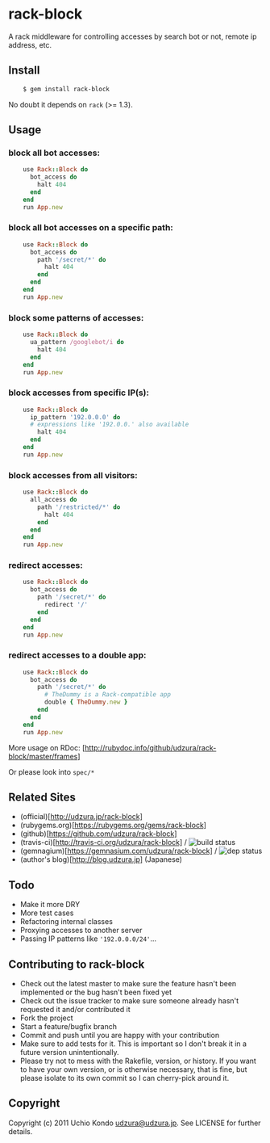# rack-block

A rack middleware for controlling accesses by search bot or not, remote ip address, etc.

## Install

```bash
    $ gem install rack-block
```

No doubt it depends on `rack` (>= 1.3).

## Usage

### block all bot accesses:

```ruby
    use Rack::Block do
      bot_access do
        halt 404
      end
    end
    run App.new
```

### block all bot accesses on a specific path:

```ruby
    use Rack::Block do
      bot_access do
        path '/secret/*' do
          halt 404
        end
      end
    end
    run App.new
```

### block some patterns of accesses:

```ruby
    use Rack::Block do
      ua_pattern /googlebot/i do
        halt 404
      end
    end
    run App.new
```

### block accesses from specific IP(s):

```ruby
    use Rack::Block do
      ip_pattern '192.0.0.0' do
      # expressions like '192.0.0.' also available
        halt 404
      end
    end
    run App.new
```

### block accesses from all visitors:

```ruby
    use Rack::Block do
      all_access do
        path '/restricted/*' do
          halt 404
        end
      end
    end
    run App.new
```

### redirect accesses:

```ruby
    use Rack::Block do
      bot_access do
        path '/secret/*' do
          redirect '/'
        end
      end
    end
    run App.new
```

### redirect accesses to a double app:

```ruby
    use Rack::Block do
      bot_access do
        path '/secret/*' do
          # TheDummy is a Rack-compatible app
          double { TheDummy.new }
        end
      end
    end
    run App.new
```

More usage on RDoc: [http://rubydoc.info/github/udzura/rack-block/master/frames]

Or please look into `spec/*`

## Related Sites

* (official)[http://udzura.jp/rack-block]
* (rubygems.org)[https://rubygems.org/gems/rack-block]
* (github)[https://github.com/udzura/rack-block]
* (travis-ci)[http://travis-ci.org/udzura/rack-block] / <img src="https://secure.travis-ci.org/udzura/rack-block.png" alt="build status" />
* (gemnagium)[https://gemnasium.com/udzura/rack-block] / <img src="https://gemnasium.com/udzura/rack-block.png" alt="dep status" />
* (author's blog)[http://blog.udzura.jp] (Japanese)

## Todo

* Make it more DRY
* More test cases
* Refactoring internal classes
* Proxying accesses to another server
* Passing IP patterns like `'192.0.0.0/24'`...

## Contributing to rack-block
 
* Check out the latest master to make sure the feature hasn't been implemented or the bug hasn't been fixed yet
* Check out the issue tracker to make sure someone already hasn't requested it and/or contributed it
* Fork the project
* Start a feature/bugfix branch
* Commit and push until you are happy with your contribution
* Make sure to add tests for it. This is important so I don't break it in a future version unintentionally.
* Please try not to mess with the Rakefile, version, or history. If you want to have your own version, or is otherwise necessary, that is fine, but please isolate to its own commit so I can cherry-pick around it.

## Copyright

Copyright (c) 2011 Uchio Kondo <udzura@udzura.jp>. See LICENSE for
further details.
